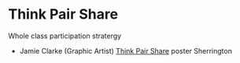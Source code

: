 Think Pair Share
================

Whole class participation stratergy

* Jamie Clarke (Graphic Artist) [Think Pair Share](https://www.jamieleeclark.com/graphics) poster Sherrington